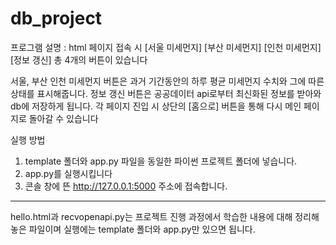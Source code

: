 # db_project

프로그램 설명 : html 페이지 접속 시 [서울 미세먼지] [부산 미세먼지] [인천 미세먼지] [정보 갱신] 총 4개의 버튼이 있습니다

서울, 부산 인천 미세먼지 버튼은 과거 기간동안의 하루 평균 미세먼지 수치와 그에 따른 상태를 표시해줍니다.
정보 갱신 버튼은 공공데이터 api로부터 최신화된 정보를 받아와 db에 저장하게 됩니다.
각 페이지 진입 시 상단의 [홈으로] 버튼을 통해 다시 메인 페이지로 돌아갈 수 있습니다

실행 방법
1. template 폴더와 app.py 파일을 동일한 파이썬 프로젝트 폴더에 넣습니다.
2. app.py를 실행시킵니다
3. 콘솔 창에 뜬 http://127.0.0.1:5000 주소에 접속합니다.

-----------------------------------------------------------------
hello.html과 recvopenapi.py는 프로젝트 진행 과정에서 학습한 내용에 대해 정리해 놓은 파일이며
실행에는 template 폴더와 app.py만 있으면 됩니다.
